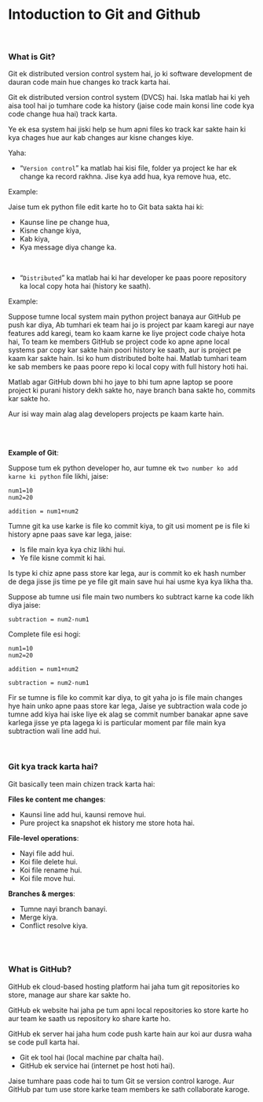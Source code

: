 # Intoduction to Git and Github

<br>

### What is Git?

Git ek distributed version control system hai, jo ki software development de dauran code main hue changes ko track karta hai.

Git ek distributed version control system (DVCS) hai. Iska matlab hai ki yeh aisa tool hai jo tumhare code ka history (jaise code main konsi line code kya code change hua hai) track karta.

Ye ek esa system hai jiski help se hum apni files ko track kar sakte hain ki kya chages hue aur kab changes aur kisne changes kiye.

Yaha:
- “```Version control```” ka matlab hai kisi file, folder ya project ke har ek change ka record rakhna. Jise kya add hua, kya remove hua, etc.

Example:

Jaise tum ek python file edit karte ho to Git bata sakta hai ki:
- Kaunse line pe change hua,
- Kisne change kiya,
- Kab kiya,
- Kya message diya change ka.

<br>

- “```Distributed```” ka matlab hai ki har developer ke paas poore repository ka local copy hota hai (history ke saath).

Example:

Suppose tumne local system main python project banaya aur GitHub pe push kar diya, Ab tumhari ek team hai jo is project par kaam karegi aur naye features add karegi, team ko kaam karne ke liye project code chaiye hota hai, To team ke members GitHub se project code ko apne apne local systems par copy kar sakte hain poori history ke saath, aur is project pe kaam kar sakte hain. Isi ko hum distributed bolte hai. Matlab tumhari team ke sab members ke paas poore repo ki local copy with full history hoti hai.

Matlab agar GitHub down bhi ho jaye to bhi tum apne laptop se poore project ki purani history dekh sakte ho, naye branch bana sakte ho, commits kar sakte ho.

Aur isi way main alag alag developers projects pe kaam karte hain.

<br>
<br>

**Example of Git**: 

Suppose tum ek python developer ho, aur tumne ek ```two number ko add karne ki python``` file likhi, jaise:
```
num1=10
num2=20

addition = num1+num2
```

Tumne git ka use karke is file ko commit kiya, to git usi moment pe is file ki history apne paas save kar lega, jaise:
- Is file main kya kya chiz likhi hui.
- Ye file kisne commit ki hai.

Is type ki chiz apne pass store kar lega, aur is commit ko ek hash number de dega jisse jis time pe ye file git main save hui hai usme kya kya likha tha.

Suppose ab tumne usi file main two numbers ko subtract karne ka code likh diya jaise:

```
subtraction = num2-num1
```

Complete file esi hogi:
```
num1=10
num2=20

addition = num1+num2

subtraction = num2-num1
```

Fir se tumne is file ko commit kar diya, to git yaha jo is file main changes hye hain unko apne paas store kar lega, Jaise ye subtraction wala code jo tumne add kiya hai iske liye ek alag se commit number banakar apne save karlega jisse ye pta lagega ki is particular moment par file main kya subtraction wali line add hui.

<br>

### Git kya track karta hai?

Git basically teen main chizen track karta hai:

**Files ke content me changes**:
- Kaunsi line add hui, kaunsi remove hui.
- Pure project ka snapshot ek history me store hota hai.

**File-level operations**:
- Nayi file add hui.
- Koi file delete hui.
- Koi file rename hui.
- Koi file move hui.

**Branches & merges**:
- Tumne nayi branch banayi.
- Merge kiya.
- Conflict resolve kiya.

<br>
<br>

### What is GitHub?

GitHub ek cloud-based hosting platform hai jaha tum git repositories ko store, manage aur share kar sakte ho.

GitHub ek website hai jaha pe tum apni local repositories ko store karte ho aur team ke saath us repository ko share karte ho.

GitHub ek server hai jaha hum code push karte hain aur koi aur dusra waha se code pull karta hai.

- Git ek tool hai (local machine par chalta hai).
- GitHub ek service hai (internet pe host hoti hai).

Jaise tumhare paas code hai to tum Git se version control karoge. Aur GitHub par tum use store karke team members ke sath collaborate karoge.

